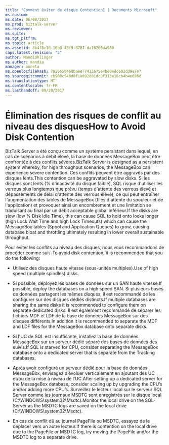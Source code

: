 ```yaml
---
title: "Comment éviter de disque Contention1 | Documents Microsoft"
ms.custom: 
ms.date: 06/08/2017
ms.prod: biztalk-server
ms.reviewer: 
ms.suite: 
ms.tgt_pltfrm: 
ms.topic: article
ms.assetid: 8b4f8e10-16b0-45f9-8787-da16266da980
caps.latest.revision: "5"
author: MandiOhlinger
ms.author: mandia
manager: anneta
ms.openlocfilehash: 702665046dbaee77412675e4be0edc602dd9e7e7
ms.sourcegitcommit: cb908c540d8f1a692d01dc8f313e16cb4b4e696d
ms.translationtype: MT
ms.contentlocale: fr-FR
ms.lasthandoff: 09/20/2017
---
```

# <a name="how-to-avoid-disk-contention"></a><span data-ttu-id="0841c-102">Élimination des risques de conflit au niveau des disques</span><span class="sxs-lookup"><span data-stu-id="0841c-102">How to Avoid Disk Contention</span></span>
<span data-ttu-id="0841c-103">BizTalk Server a été conçu comme un système persistant dans lequel, en cas de scénarios à débit élevé, la base de données MessageBox peut être confrontée à des conflits sévères.</span><span class="sxs-lookup"><span data-stu-id="0841c-103">BizTalk Server is designed as a persistent system whereby, for high throughput scenarios, the MessageBox can experience severe contention.</span></span> <span data-ttu-id="0841c-104">Ces conflits peuvent être aggravés par des disques lents.</span><span class="sxs-lookup"><span data-stu-id="0841c-104">This contention can be aggravated by slow disks.</span></span> <span data-ttu-id="0841c-105">Si les disques sont lents (% d'inactivité du disque faible), SQL risque d'utiliser les verrous plus longtemps que prévu (temps d'attente des verrous élevé et dépassements de délai d'attente des verrous élevé), ce qui peut entraîner l'augmentation des tables de MessageBox (files d'attente du spouleur et de l'application) et provoquer ainsi un encombrement et une limitation se traduisant au final par un débit acceptable global inférieur.</span><span class="sxs-lookup"><span data-stu-id="0841c-105">If the disks are slow (low % Disk Idle Time), this can cause SQL to hold onto locks longer (high Lock Wait Time and high Lock Timeouts) which can cause the MessageBox tables (Spool and Application Queues) to grow, causing database bloat and throttling ultimately resulting in lower overall sustainable throughput.</span></span>  
  
 <span data-ttu-id="0841c-106">Pour éviter les conflits au niveau des disques, nous vous recommandons de procéder comme suit :</span><span class="sxs-lookup"><span data-stu-id="0841c-106">To avoid disk contention, it is recommended that you do the following:</span></span>  
  
-   <span data-ttu-id="0841c-107">Utilisez des disques haute vitesse (sous-unités multiples).</span><span class="sxs-lookup"><span data-stu-id="0841c-107">Use of high speed (multiple spindles) disks.</span></span>  
  
-   <span data-ttu-id="0841c-108">Si possible, déployez les bases de données sur un SAN haute vitesse.</span><span class="sxs-lookup"><span data-stu-id="0841c-108">If possible, deploy the databases on a high speed SAN.</span></span> <span data-ttu-id="0841c-109">Si plusieurs bases de données partagent les mêmes disques, il est recommandé de les configurer sur des disques dédiés distincts.</span><span class="sxs-lookup"><span data-stu-id="0841c-109">If multiple databases are sharing the same disks it is recommended to configure them on separate dedicated disks.</span></span> <span data-ttu-id="0841c-110">Il est également recommandé de séparer les fichiers MDF et LDF de la base de données MessageBox sur des disques différents.</span><span class="sxs-lookup"><span data-stu-id="0841c-110">In addition it is recommended to separate the MDF and LDF files for the MessageBox database onto separate disks.</span></span>  
  
-   <span data-ttu-id="0841c-111">Si l'UC de SQL est insuffisante, installez la base de données MessageBox sur un serveur dédié séparé des bases de données des suivis.</span><span class="sxs-lookup"><span data-stu-id="0841c-111">If SQL is starved for CPU, consider separating the MessageBox database onto a dedicated server that is separate from the Tracking databases.</span></span>  
  
-   <span data-ttu-id="0841c-112">Après avoir configuré un serveur dédié pour la base de données MessageBox, envisagez d’évoluer verticalement en ajoutant des UC et/ou de la mise à niveau de l’UC.</span><span class="sxs-lookup"><span data-stu-id="0841c-112">After setting up a dedicated server for the MessageBox database, consider scaling up by upgrading the CPU’s and/or adding more CPU’s.</span></span> <span data-ttu-id="0841c-113">Surveillez le lecteur local sur le serveur SQL Server comme les journaux MSDTC sont enregistrés sur le disque local (C:\WINDOWS\system32\Msdtc).</span><span class="sxs-lookup"><span data-stu-id="0841c-113">Monitor the local drive on the SQL-Server as the MSDTC logs are saved on the local drive (C:\WINDOWS\system32\Msdtc).</span></span>  
  
-   <span data-ttu-id="0841c-114">En cas de conflit dû au journal PageFile ou MSDTC, essayez de le déplacer vers un autre lecteur.</span><span class="sxs-lookup"><span data-stu-id="0841c-114">If there is contention on the local drive due to the PageFile or MSDTC log, try moving the PageFile and/or the MSDTC log to a separate drive.</span></span>